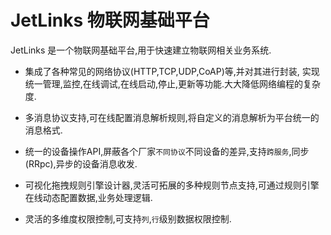 # JetLinks 物联网基础平台
JetLinks 是一个物联网基础平台,用于快速建立物联网相关业务系统.

- 集成了各种常见的网络协议(HTTP,TCP,UDP,CoAP)等,并对其进行封装,
实现统一管理,监控,在线调试,在线启动,停止,更新等功能.大大降低网络编程的复杂度.

- 多消息协议支持,可在线配置消息解析规则,将自定义的消息解析为平台统一的消息格式.

- 统一的设备操作API,屏蔽各个厂家`不同协议`不同设备的差异,支持`跨服务`,同步(RRpc),异步的设备消息收发.

- 可视化拖拽规则引擎设计器,灵活可拓展的多种规则节点支持,可通过规则引擎在线动态配置数据,业务处理逻辑.

- 灵活的多维度权限控制,可支持`列`,`行`级别数据权限控制.


